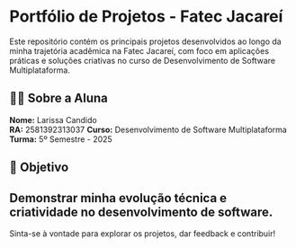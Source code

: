 # Portfólio de Projetos - Fatec Jacareí

Este repositório contém os principais projetos desenvolvidos ao longo da minha trajetória acadêmica na Fatec Jacareí, com foco em aplicações práticas e soluções criativas no curso de Desenvolvimento de Software Multiplataforma.

## 👩‍💻 Sobre a Aluna

**Nome:** Larissa Candido  
**RA:** 2581392313037
**Curso:** Desenvolvimento de Software Multiplataforma  
**Turma:** 5º Semestre - 2025


## 📌 Objetivo

Demonstrar minha evolução técnica e criatividade no desenvolvimento de software.
---

Sinta-se à vontade para explorar os projetos, dar feedback e contribuir!


